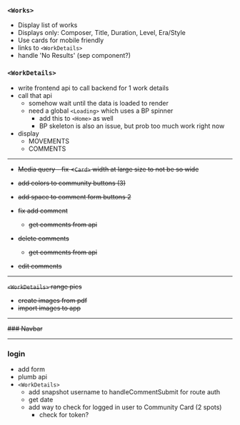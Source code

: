 ### `<Works>`
- Display list of works
- Displays only: Composer, Title, Duration, Level, Era/Style
- Use cards for mobile friendly
- links to `<WorkDetails>`
- handle 'No Results' (sep component?)

### `<WorkDetails>`
- write frontend api to call backend for 1 work details
- call that api
    - somehow wait until the data is loaded to render
    - need a global `<Loading>` which uses a BP spinner
        - add this to `<Home>` as well
        - BP skeleton is also an issue, but prob too much work right now
- display
    - MOVEMENTS
    - COMMENTS

---
- ~~Media query - fix <`Card>` width at large size to not be so wide~~

- ~~add colors to community buttons (3)~~
- ~~add space to comment form buttons 2~~
- ~~fix add comment~~
    - ~~get comments from api~~
- ~~delete comments~~
    - ~~get comments from api~~
- ~~edit comments~~

---

~~`<WorkDetails>` range pics~~
- ~~create images from pdf~~
- ~~import images to app~~

--- 
~~### Navbar~~

---

### login
- add form
- plumb api
- `<WorkDetails>`
    - add snapshot username to handleCommentSubmit for route auth
    - get date
    - add way to check for logged in user to Community Card (2 spots)
        - check for token?



